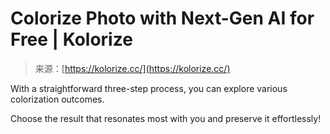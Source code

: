 <!--yml
category: 未分类
date: 2024-05-27 14:52:13
-->

# Colorize Photo with Next-Gen AI for Free | Kolorize

> 来源：[https://kolorize.cc/](https://kolorize.cc/)

With a straightforward three-step process, you can explore various colorization outcomes.

Choose the result that resonates most with you and preserve it effortlessly!
